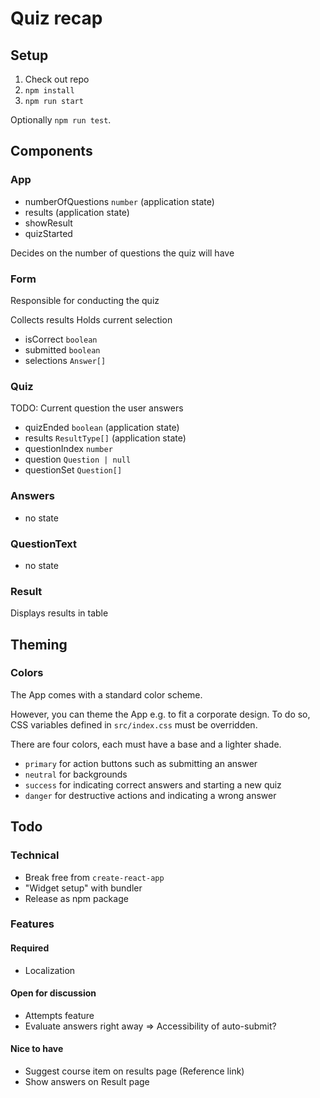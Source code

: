 # Quiz recap

## Setup

1. Check out repo
2. `npm install`
3. `npm run start`

Optionally `npm run test`.

## Components

### App

- numberOfQuestions `number` (application state)
- results (application state)
- showResult
- quizStarted

Decides on the number of questions the quiz will have

### Form

Responsible for conducting the quiz

Collects results
Holds current selection

- isCorrect `boolean`
- submitted `boolean`
- selections `Answer[]`

### Quiz

TODO: Current question the user answers

- quizEnded `boolean` (application state)
- results `ResultType[]` (application state)
- questionIndex `number`
- question `Question | null`
- questionSet `Question[]`

### Answers

- no state

### QuestionText

- no state

### Result

Displays results in table

## Theming

### Colors

The App comes with a standard color scheme.

However, you can theme the App e.g. to fit a corporate design.
To do so, CSS variables defined in `src/index.css` must be overridden.

There are four colors, each must have a base and a lighter shade.

- `primary` for action buttons such as submitting an answer
- `neutral` for backgrounds
- `success` for indicating correct answers and starting a new quiz
- `danger` for destructive actions and indicating a wrong answer

## Todo

### Technical

- Break free from `create-react-app`
- "Widget setup" with bundler
- Release as npm package

### Features

#### Required

- Localization

#### Open for discussion

- Attempts feature
- Evaluate answers right away => Accessibility of auto-submit?

#### Nice to have

- Suggest course item on results page (Reference link)
- Show answers on Result page
